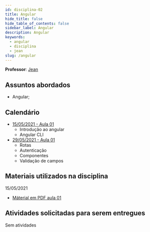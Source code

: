 ```yaml
---
id: disciplina-02
title: Angular
hide_title: false
hide_table_of_contents: false
sidebar_label: Angular
description: Angular
keywords:
  - angular
  - disciplina
  - jean
slug: /angular
---
```


<!-- Corrigir isso aqui depois -->
**Professor**: [Jean](/professores/jean)

## Assuntos abordados

- Angular;

## Calendário

- [15/05/2021 - Aula 01](/blog/5)
  - Introdução ao angular
  - Angular CLI
- [29/05/2021 - Aula 01](/blog/6)
  - Rotas
  - Autenticação
  - Componentes
  - Validação de campos

## Materiais utilizados na disciplina
15/05/2021
  - [Máterial em PDF aula 01](/docs/aula-5/angular.pdf)
## Atividades solicitadas para serem entregues

Sem atividades
